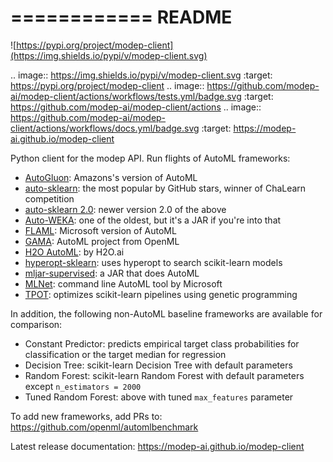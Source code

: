 ============
README
============

![https://pypi.org/project/modep-client](https://img.shields.io/pypi/v/modep-client.svg)

.. image:: https://img.shields.io/pypi/v/modep-client.svg
        :target: https://pypi.org/project/modep-client
.. image:: https://github.com/modep-ai/modep-client/actions/workflows/tests.yml/badge.svg
        :target: https://github.com/modep-ai/modep-client/actions
.. image:: https://github.com/modep-ai/modep-client/actions/workflows/docs.yml/badge.svg
        :target: https://modep-ai.github.io/modep-client

Python client for the modep API. Run flights of AutoML frameworks:

- [AutoGluon](https://auto.gluon.ai): Amazons's version of AutoML
- [auto-sklearn](https://www.automl.org/automl/auto-sklearn/): the most popular by GitHub stars, winner of ChaLearn competition
- [auto-sklearn 2.0](https://www.automl.org/auto-sklearn-2-0-the-next-generation/): newer version 2.0 of the above
- [Auto-WEKA](https://www.cs.ubc.ca/labs/beta/Projects/autoweka/): one of the oldest, but it's a JAR if you're into that
- [FLAML](https://github.com/microsoft/FLAML): Microsoft version of AutoML
- [GAMA](https://github.com/PGijsbers/gama): AutoML project from OpenML
- [H2O AutoML](https://docs.h2o.ai/h2o/latest-stable/h2o-docs/automl.html): by H2O.ai
- [hyperopt-sklearn](http://hyperopt.github.io/hyperopt-sklearn/): uses hyperopt to search scikit-learn models
- [mljar-supervised](https://supervised.mljar.com/): a JAR that does AutoML
- [MLNet](https://docs.microsoft.com/en-us/dotnet/machine-learning/reference/ml-net-cli-reference): command line AutoML tool by Microsoft
- [TPOT](https://github.com/EpistasisLab/tpot): optimizes scikit-learn pipelines using genetic programming

In addition, the following non-AutoML baseline frameworks are available for comparison:

- Constant Predictor: predicts empirical target class probabilities for classification or the target median for regression
- Decision Tree: scikit-learn Decision Tree with default parameters
- Random Forest: scikit-learn Random Forest with default parameters except `n_estimators = 2000`
- Tuned Random Forest: above with tuned `max_features` parameter

To add new frameworks, add PRs to: https://github.com/openml/automlbenchmark
  
Latest release documentation: https://modep-ai.github.io/modep-client
